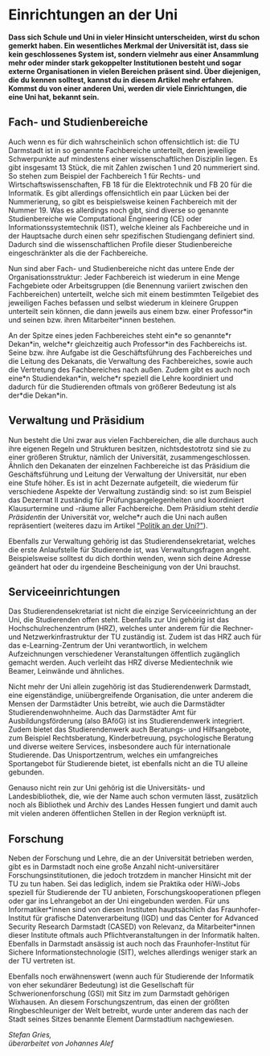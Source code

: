 # Einrichtungen an der Uni

**Dass sich Schule und Uni in vieler Hinsicht unterscheiden, wirst du schon gemerkt haben. Ein wesentliches Merkmal der Universität ist, dass sie kein geschlossenes System ist, sondern vielmehr aus einer Ansammlung mehr oder minder stark gekoppelter Institutionen besteht und sogar externe Organisationen in vielen Bereichen präsent sind. Über diejenigen, die du kennen solltest, kannst du in diesem Artikel mehr erfahren. Kommst du von einer anderen Uni, werden dir viele Einrichtungen, die eine Uni hat, bekannt sein.**

## Fach- und Studienbereiche

Auch wenn es für dich wahrscheinlich schon offensichtlich ist: die TU Darmstadt ist in so genannte Fachbereiche unterteilt, deren jeweilige Schwerpunkte auf mindestens einer wissenschaftlichen Disziplin liegen. Es gibt insgesamt 13 Stück, die mit Zahlen zwischen 1 und 20 nummeriert sind. So stehen zum Beispiel der Fachbereich 1 für Rechts- und Wirtschaftswissenschaften, FB 18 für die Elektrotechnik und FB 20 für die Informatik. Es gibt allerdings offensichtlich ein paar Lücken bei der Nummerierung, so gibt es beispielsweise keinen Fachbereich mit der Nummer 19. Was es allerdings noch gibt, sind diverse so genannte Studienbereiche wie Computational Engineering (CE) oder Informationssystemtechnik (IST), welche kleiner als Fachbereiche und in der Hauptsache durch einen sehr spezifischen Studiengang definiert sind. Dadurch sind die wissenschaftlichen Profile dieser Studienbereiche eingeschränkter als die der Fachbereiche.

Nun sind aber Fach- und Studienbereiche nicht das untere Ende der Organisationsstruktur: Jeder Fachbereich ist wiederum in eine Menge Fachgebiete oder Arbeitsgruppen (die Benennung variiert zwischen den Fachbereichen) unterteilt, welche sich mit einem bestimmten Teilgebiet des jeweiligen Faches befassen und selbst wiederum in kleinere Gruppen unterteilt sein können, die dann jeweils aus einem bzw. einer Professor*in und seinen bzw. ihren Mitarbeiter\*innen bestehen.

An der Spitze eines jeden Fachbereiches steht ein\*e so genannte\*r Dekan\*in, welche\*r gleichzeitig auch Professor\*in des Fachbereichs ist. Seine bzw. ihre Aufgabe ist die Geschäftsführung des Fachbereiches und die Leitung des Dekanats, die Verwaltung des Fachbereiches, sowie auch die Vertretung des Fachbereiches nach außen. Zudem gibt es auch noch eine\*n Studiendekan\*in, welche\*r speziell die Lehre koordiniert und dadurch für die Studierenden oftmals von größerer Bedeutung ist als der\*die Dekan\*in.

## Verwaltung und Präsidium

Nun besteht die Uni zwar aus vielen Fachbereichen, die alle durchaus auch ihre eigenen Regeln und Strukturen besitzen, nichtsdestotrotz sind sie zu einer größeren Struktur, nämlich der Universität, zusammengeschlossen. Ähnlich den Dekanaten der einzelnen Fachbereiche ist das Präsidium die Geschäftsführung und Leitung der Verwaltung der Universität, nur eben eine Stufe höher. Es ist in acht Dezernate aufgeteilt, die wiederum für verschiedene Aspekte der Verwaltung zuständig sind: so ist zum Beispiel das Dezernat II zuständig für Prüfungsangelegenheiten und koordiniert Klausurtermine und -räume aller Fachbereiche. Dem Präsidium steht der*die Präsident*in der Universität vor, welche*r auch die Uni nach außen repräsentiert (weiteres dazu im Artikel ["Politik an der Uni?"](politik.md)).

Ebenfalls zur Verwaltung gehörig ist das Studierendensekretariat, welches die erste Anlaufstelle für Studierende ist, was Verwaltungsfragen angeht. Beispielsweise solltest du dich dorthin wenden, wenn sich deine Adresse geändert hat oder du irgendeine Bescheinigung von der Uni brauchst.

## Serviceeinrichtungen

Das Studierendensekretariat ist nicht die einzige Serviceeinrichtung an der Uni, die Studierenden offen steht. Ebenfalls zur Uni gehörig ist das Hochschulrechenzentrum (HRZ), welches unter anderem für die Rechner- und Netzwerkinfrastruktur der TU zuständig ist. Zudem ist das HRZ auch für das e-Learning-Zentrum der Uni verantwortlich, in welchem Aufzeichnungen verschiedener Veranstaltungen öffentlich zugänglich gemacht werden. Auch verleiht das HRZ diverse Medientechnik wie Beamer, Leinwände und ähnliches.

Nicht mehr der Uni allein zugehörig ist das Studierendenwerk Darmstadt, eine eigenständige, uniübergreifende Organisation, die unter anderem die Mensen der Darmstädter Unis betreibt, wie auch die Darmstädter Studierendenwohnheime. Auch das Darmstädter Amt für Ausbildungsförderung (also BAföG) ist ins Studierendenwerk integriert. Zudem bietet das Studierendenwerk auch Beratungs- und Hilfsangebote, zum Beispiel Rechtsberatung, Kinderbetreuung, psychologische Beratung und diverse weitere Services, insbesondere auch für internationale Studierende. Das Unisportzentrum, welches ein umfangreiches Sportangebot für Studierende bietet, ist ebenfalls nicht an die TU alleine gebunden.

Genauso nicht rein zur Uni gehörig ist die Universitäts- und Landesbibliothek, die, wie der Name auch schon vermuten lässt, zusätzlich noch als Bibliothek und Archiv des Landes Hessen fungiert und damit auch mit vielen anderen öffentlichen Stellen in der Region verknüpft ist.

## Forschung

Neben der Forschung und Lehre, die an der Universität betrieben werden, gibt es in Darmstadt noch eine große Anzahl nicht-universitärer Forschungsinstitutionen, die jedoch trotzdem in mancher Hinsicht mit der TU zu tun haben. Sei das lediglich, indem sie Praktika oder HiWi-Jobs speziell für Studierende der TU anbieten, Forschungskooperationen pflegen oder gar ins Lehrangebot an der Uni eingebunden werden.
Für uns Informatiker\*innen sind von diesen Instituten hauptsächlich das Fraunhofer-Institut für grafische Datenverarbeitung (IGD) und das Center for Advanced Security Research Darmstadt (CASED) von Relevanz, da Mitarbeiter\*innen dieser Institute oftmals auch Pflichtveranstaltungen in der Informatik halten. Ebenfalls in Darmstadt ansässig ist auch noch das Fraunhofer-Institut für Sichere Informationstechnologie (SIT), welches allerdings weniger stark an der TU vertreten ist.

Ebenfalls noch erwähnenswert (wenn auch für Studierende der Informatik von eher sekundärer Bedeutung) ist die Gesellschaft für Schwerionenforschung (GSI) mit Sitz im zum Darmstadt gehörigen Wixhausen. An diesem Forschungszentrum, das einen der größten Ringbeschleuniger der Welt betreibt, wurde unter anderem das nach der Stadt seines Sitzes benannte Element Darmstadtium nachgewiesen.

*Stefan Gries, <br>überarbeitet von Johannes Alef*
